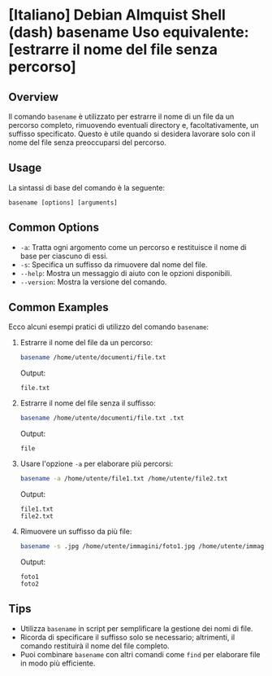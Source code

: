# [Italiano] Debian Almquist Shell (dash) basename Uso equivalente: [estrarre il nome del file senza percorso]

## Overview
Il comando `basename` è utilizzato per estrarre il nome di un file da un percorso completo, rimuovendo eventuali directory e, facoltativamente, un suffisso specificato. Questo è utile quando si desidera lavorare solo con il nome del file senza preoccuparsi del percorso.

## Usage
La sintassi di base del comando è la seguente:

```
basename [options] [arguments]
```

## Common Options
- `-a`: Tratta ogni argomento come un percorso e restituisce il nome di base per ciascuno di essi.
- `-s`: Specifica un suffisso da rimuovere dal nome del file.
- `--help`: Mostra un messaggio di aiuto con le opzioni disponibili.
- `--version`: Mostra la versione del comando.

## Common Examples
Ecco alcuni esempi pratici di utilizzo del comando `basename`:

1. Estrarre il nome del file da un percorso:
   ```sh
   basename /home/utente/documenti/file.txt
   ```
   Output:
   ```
   file.txt
   ```

2. Estrarre il nome del file senza il suffisso:
   ```sh
   basename /home/utente/documenti/file.txt .txt
   ```
   Output:
   ```
   file
   ```

3. Usare l'opzione `-a` per elaborare più percorsi:
   ```sh
   basename -a /home/utente/file1.txt /home/utente/file2.txt
   ```
   Output:
   ```
   file1.txt
   file2.txt
   ```

4. Rimuovere un suffisso da più file:
   ```sh
   basename -s .jpg /home/utente/immagini/foto1.jpg /home/utente/immagini/foto2.jpg
   ```
   Output:
   ```
   foto1
   foto2
   ```

## Tips
- Utilizza `basename` in script per semplificare la gestione dei nomi di file.
- Ricorda di specificare il suffisso solo se necessario; altrimenti, il comando restituirà il nome del file completo.
- Puoi combinare `basename` con altri comandi come `find` per elaborare file in modo più efficiente.